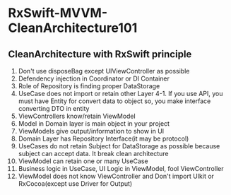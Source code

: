 # RxSwift-MVVM-CleanArchitecture101

## CleanArchitecture with RxSwift principle 

1. Don't use disposeBag except UIViewController as possible  
2. Defendency injection in Coordinator or DI Container 
3. Role of Repository is finding proper DataStorage 
4. UseCase does not import or retain other Layer
4-1. If you use API, you must have Entity for convert data to object
so, you make interface converting DTO in entity  
5. ViewControllers know/retain ViewModel 
6. Model in Domain layer is main object in your project 
7. ViewModels give output/information to show in UI 
8. Domain Layer has Repository Interface(it may be protocol)
9. UseCases do not retain Subject for DataStorage as possible
because subject can accept data. It break clean architecture 
10. ViewModel can retain one or many UseCase 
11. Business logic in UseCase, UI Logic in ViewModel, fool ViewController 
12. ViewModel does not know ViewController and Don't import UIkit or RxCocoa(except use Driver for Output)
  


